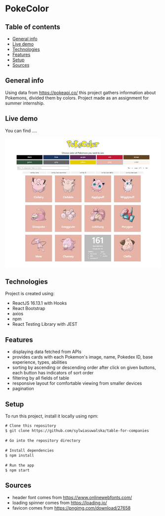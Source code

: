 # PokeColor
> 

## Table of contents
* [General info](#general-info)
* [Live demo](#live-demo)
* [Technologies](#technologies)
* [Features](#features)
* [Setup](#setup)
* [Sources](#sources)

## General info
Using data from https://pokeapi.co/ this project gathers information about Pokemons, divided them by colors. Project made as an assignment for summer internship. 

## Live demo 
You can find ....

![view_from_screen](./viewScreen.JPG)

## Technologies
Project is created using:
* ReactJS 16.13.1 with Hooks
* React Bootstrap
* axios
* npm
* React Testing Library with JEST

## Features
* displaying data fetched from APIs
* provides cards with each Pokemon's image, name, Pokedex ID, base experience,  types, abilities
* sorting by ascending or descending order after click on given buttons, each button has indicators of sort order
* filtering by all fields of table
* responsive layout for comfortable viewing from smaller devices
* pagination
	
## Setup
To run this project, install it locally using npm:

```
# Clone this repository
$ git clone https://github.com/sylwiasuwalska/table-for-companies

# Go into the repository directory

# Install dependencies
$ npm install

# Run the app
$ npm start
```

## Sources
* header font comes from https://www.onlinewebfonts.com/
* loading spinner comes from https://loading.io/
* favicon comes from https://pngimg.com/download/27658
